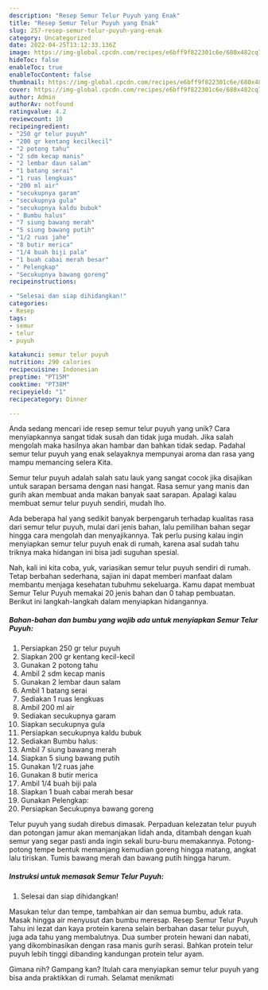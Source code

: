 ```yaml
---
description: "Resep Semur Telur Puyuh yang Enak"
title: "Resep Semur Telur Puyuh yang Enak"
slug: 257-resep-semur-telur-puyuh-yang-enak
category: Uncategorized
date: 2022-04-25T13:12:33.136Z
image: https://img-global.cpcdn.com/recipes/e6bff9f822301c6e/680x482cq70/semur-telur-puyuh-foto-resep-utama.jpg
hideToc: false
enableToc: true
enableTocContent: false
thumbnail: https://img-global.cpcdn.com/recipes/e6bff9f822301c6e/680x482cq70/semur-telur-puyuh-foto-resep-utama.jpg
cover: https://img-global.cpcdn.com/recipes/e6bff9f822301c6e/680x482cq70/semur-telur-puyuh-foto-resep-utama.jpg
author: Admin
authorAv: notfound
ratingvalue: 4.2
reviewcount: 10
recipeingredient:
- "250 gr telur puyuh"
- "200 gr kentang kecilkecil"
- "2 potong tahu"
- "2 sdm kecap manis"
- "2 lembar daun salam"
- "1 batang serai"
- "1 ruas lengkuas"
- "200 ml air"
- "secukupnya garam"
- "secukupnya gula"
- "secukupnya kaldu bubuk"
- " Bumbu halus"
- "7 siung bawang merah"
- "5 siung bawang putih"
- "1/2 ruas jahe"
- "8 butir merica"
- "1/4 buah biji pala"
- "1 buah cabai merah besar"
- " Pelengkap"
- "Secukupnya bawang goreng"
recipeinstructions:

- "Selesai dan siap dihidangkan!"
categories:
- Resep
tags:
- semur
- telur
- puyuh

katakunci: semur telur puyuh 
nutrition: 290 calories
recipecuisine: Indonesian
preptime: "PT15M"
cooktime: "PT38M"
recipeyield: "1"
recipecategory: Dinner

---
```





Anda sedang mencari ide resep semur telur puyuh yang unik? Cara menyiapkannya sangat tidak susah dan tidak juga mudah. Jika salah mengolah maka hasilnya akan hambar dan bahkan tidak sedap. Padahal semur telur puyuh yang enak selayaknya mempunyai aroma dan rasa yang mampu memancing selera Kita.





Semur telur puyuh adalah salah satu lauk yang sangat cocok jika disajikan untuk sarapan bersama dengan nasi hangat. Rasa semur yang manis dan gurih akan membuat anda makan banyak saat sarapan. Apalagi kalau membuat semur telur puyuh sendiri, mudah lho.

Ada beberapa hal yang sedikit banyak berpengaruh terhadap kualitas rasa dari semur telur puyuh, mulai dari jenis bahan, lalu pemilihan bahan segar hingga cara mengolah dan menyajikannya. Tak perlu pusing kalau ingin menyiapkan semur telur puyuh enak di rumah, karena asal sudah tahu triknya maka hidangan ini bisa jadi suguhan spesial.






Nah, kali ini kita coba, yuk, variasikan semur telur puyuh sendiri di rumah. Tetap berbahan sederhana, sajian ini dapat memberi manfaat dalam membantu menjaga kesehatan tubuhmu sekeluarga. Kamu dapat membuat Semur Telur Puyuh memakai 20 jenis bahan dan 0 tahap pembuatan. Berikut ini langkah-langkah dalam menyiapkan hidangannya.

<!--inarticleads1-->

##### Bahan-bahan dan bumbu yang wajib ada untuk menyiapkan Semur Telur Puyuh:

1. Persiapkan 250 gr telur puyuh
1. Siapkan 200 gr kentang kecil-kecil
1. Gunakan 2 potong tahu
1. Ambil 2 sdm kecap manis
1. Gunakan 2 lembar daun salam
1. Ambil 1 batang serai
1. Sediakan 1 ruas lengkuas
1. Ambil 200 ml air
1. Sediakan secukupnya garam
1. Siapkan secukupnya gula
1. Persiapkan secukupnya kaldu bubuk
1. Sediakan  Bumbu halus:
1. Ambil 7 siung bawang merah
1. Siapkan 5 siung bawang putih
1. Gunakan 1/2 ruas jahe
1. Gunakan 8 butir merica
1. Ambil 1/4 buah biji pala
1. Siapkan 1 buah cabai merah besar
1. Gunakan  Pelengkap:
1. Persiapkan Secukupnya bawang goreng


Telur puyuh yang sudah direbus dimasak. Perpaduan kelezatan telur puyuh dan potongan jamur akan memanjakan lidah anda, ditambah dengan kuah semur yang segar pasti anda ingin sekali buru-buru memakannya. Potong-potong tempe bentuk memanjang kemudian goreng hingga matang, angkat lalu tiriskan. Tumis bawang merah dan bawang putih hingga harum. 

<!--inarticleads2-->

##### Instruksi untuk memasak Semur Telur Puyuh:


1. Selesai dan siap dihidangkan!

Masukan telur dan tempe, tambahkan air dan semua bumbu, aduk rata. Masak hingga air menyusut dan bumbu meresap. Resep Semur Telur Puyuh Tahu ini lezat dan kaya protein karena selain berbahan dasar telur puyuh, juga ada tahu yang membalutnya. Dua sumber protein hewani dan nabati, yang dikombinasikan dengan rasa manis gurih serasi. Bahkan protein telur puyuh lebih tinggi dibanding kandungan protein telur ayam. 

Gimana nih? Gampang kan? Itulah cara menyiapkan semur telur puyuh yang bisa anda praktikkan di rumah. Selamat menikmati
